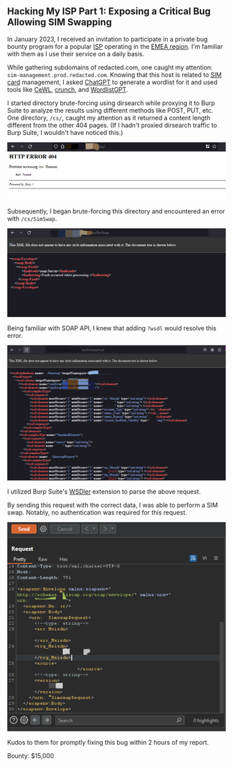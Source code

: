 ## Hacking My ISP Part 1: Exposing a Critical Bug Allowing SIM Swapping

In January 2023, I received an invitation to participate in a private bug bounty program for a popular [ISP](https://en.m.wikipedia.org/wiki/Internet_service_provider) operating in the [EMEA region](https://en.m.wikipedia.org/wiki/Europe,_the_Middle_East_and_Africa). I'm familiar with them as I use their service on a daily basis.

While gathering subdomains of redacted.com, one caught my attention: `sim-management.prod.redacted.com`. Knowing that this host is related to [SIM card](https://en.m.wikipedia.org/wiki/SIM_card) management, I asked [ChatGPT](https://chat.openai.com/) to generate a wordlist for it and used tools like [CeWL](https://github.com/digininja/CeWL), [crunch](https://sourceforge.net/p/crunch-wordlist/code/ci/master/tree/), and [WordlistGPT](https://github.com/k4l1sh/WordlistGPT).

I started directory brute-forcing using dirsearch while proxying it to Burp Suite to analyze the results using different methods like POST, PUT, etc. One directory, `/cs/`, caught my attention as it returned a content length different from the other 404 pages. (If I hadn't proxied dirsearch traffic to Burp Suite, I wouldn't have noticed this.)

![404-cs](404-cs.png)

Subsequently, I began brute-forcing this directory and encountered an error with `/cs/SimSwap`.

![soap-error](soap-error.png)

Being familiar with SOAP API, I knew that adding `?wsdl` would resolve this error.

![simswap-1](simswap-1.png)

I utilized Burp Suite's [WSDler](https://portswigger.net/bappstore/594a49bb233748f2bc80a9eb18a2e08f) extension to parse the above request.

By sending this request with the correct data, I was able to perform a SIM swap. Notably, no authentication was required for this request.

![simswap-2](simswap-2.png)

Kudos to them for promptly fixing this bug within 2 hours of my report.

Bounty: $15,000

